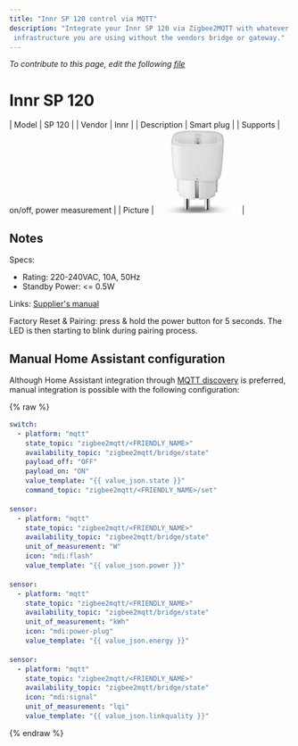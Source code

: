 ```yaml
---
title: "Innr SP 120 control via MQTT"
description: "Integrate your Innr SP 120 via Zigbee2MQTT with whatever smart home
 infrastructure you are using without the vendors bridge or gateway."
---
```


*To contribute to this page, edit the following
[file](https://github.com/Koenkk/zigbee2mqtt.io/blob/master/docs/devices/SP_120.md)*

# Innr SP 120

| Model | SP 120  |
| Vendor  | Innr  |
| Description | Smart plug |
| Supports | on/off, power measurement |
| Picture | ![Innr SP 120](../images/devices/SP-120.jpg) |

## Notes
Specs: 
- Rating: 220-240VAC, 10A, 50Hz
- Standby Power: <= 0.5W

Links: [Supplier's manual](https://www.innr.com/wp-content/uploads/2019/12/Installation-Manual-Smart-Plug-EU-version-SP-120.pdf)

Factory Reset & Pairing: press & hold the power button for 5 seconds. The LED is then starting to blink during pairing process.

## Manual Home Assistant configuration
Although Home Assistant integration through [MQTT discovery](../integration/home_assistant) is preferred,
manual integration is possible with the following configuration:


{% raw %}
```yaml
switch:
  - platform: "mqtt"
    state_topic: "zigbee2mqtt/<FRIENDLY_NAME>"
    availability_topic: "zigbee2mqtt/bridge/state"
    payload_off: "OFF"
    payload_on: "ON"
    value_template: "{{ value_json.state }}"
    command_topic: "zigbee2mqtt/<FRIENDLY_NAME>/set"

sensor:
  - platform: "mqtt"
    state_topic: "zigbee2mqtt/<FRIENDLY_NAME>"
    availability_topic: "zigbee2mqtt/bridge/state"
    unit_of_measurement: "W"
    icon: "mdi:flash"
    value_template: "{{ value_json.power }}"

sensor:
  - platform: "mqtt"
    state_topic: "zigbee2mqtt/<FRIENDLY_NAME>"
    availability_topic: "zigbee2mqtt/bridge/state"
    unit_of_measurement: "kWh"
    icon: "mdi:power-plug"
    value_template: "{{ value_json.energy }}"

sensor:
  - platform: "mqtt"
    state_topic: "zigbee2mqtt/<FRIENDLY_NAME>"
    availability_topic: "zigbee2mqtt/bridge/state"
    icon: "mdi:signal"
    unit_of_measurement: "lqi"
    value_template: "{{ value_json.linkquality }}"
```
{% endraw %}


